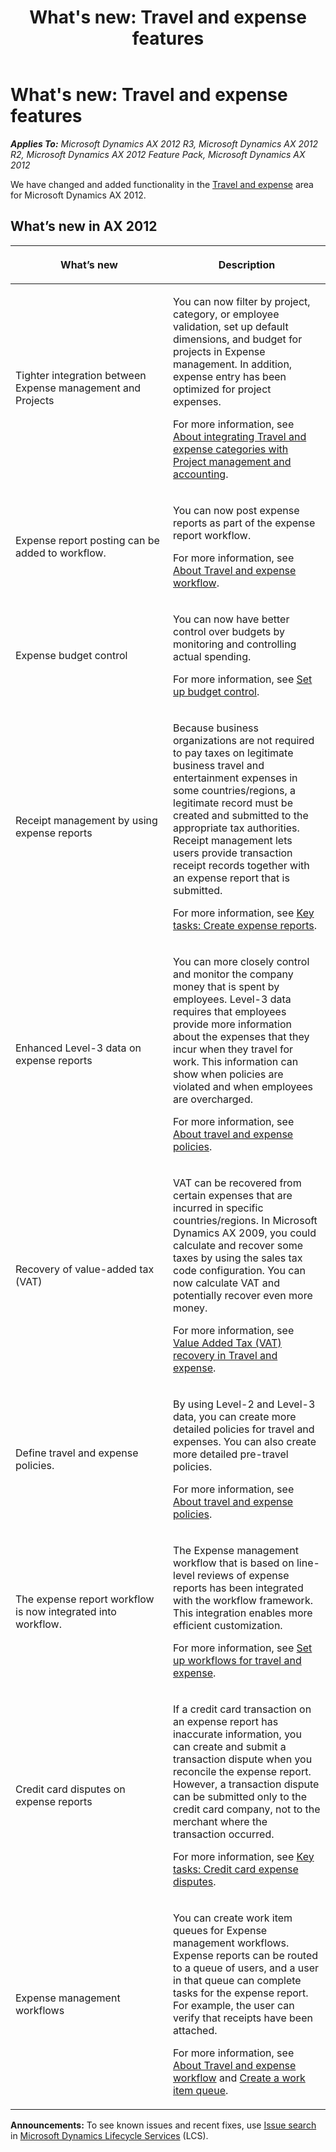 ﻿---
title: "What's new: Travel and expense features"
TOCTitle: Travel and expense features
ms:assetid: a882bda0-5a6f-4bd3-b2c9-3bbe98ca65a4
ms:mtpsurl: https://technet.microsoft.com/en-us/library/Dn527203(v=AX.60)
ms:contentKeyID: 59623332
ms.date: 04/18/2014
mtps_version: v=AX.60
---

# What's new: Travel and expense features 


_**Applies To:** Microsoft Dynamics AX 2012 R3, Microsoft Dynamics AX 2012 R2, Microsoft Dynamics AX 2012 Feature Pack, Microsoft Dynamics AX 2012_

We have changed and added functionality in the [Travel and expense](travel-and-expense.md) area for Microsoft Dynamics AX 2012.

## What’s new in AX 2012

<table>
<colgroup>
<col style="width: 50%" />
<col style="width: 50%" />
</colgroup>
<thead>
<tr class="header">
<th><p>What’s new</p></th>
<th><p>Description</p></th>
</tr>
</thead>
<tbody>
<tr class="odd">
<td><p>Tighter integration between Expense management and Projects</p></td>
<td><p>You can now filter by project, category, or employee validation, set up default dimensions, and budget for projects in Expense management. In addition, expense entry has been optimized for project expenses.</p>
<p>For more information, see <a href="about-integrating-travel-and-expense-categories-with-project-management-and-accounting.md">About integrating Travel and expense categories with Project management and accounting</a>.</p></td>
</tr>
<tr class="even">
<td><p>Expense report posting can be added to workflow.</p></td>
<td><p>You can now post expense reports as part of the expense report workflow.</p>
<p>For more information, see <a href="about-travel-and-expense-workflow.md">About Travel and expense workflow</a>.</p></td>
</tr>
<tr class="odd">
<td><p>Expense budget control</p></td>
<td><p>You can now have better control over budgets by monitoring and controlling actual spending.</p>
<p>For more information, see <a href="set-up-budget-control.md">Set up budget control</a>.</p></td>
</tr>
<tr class="even">
<td><p>Receipt management by using expense reports</p></td>
<td><p>Because business organizations are not required to pay taxes on legitimate business travel and entertainment expenses in some countries/regions, a legitimate record must be created and submitted to the appropriate tax authorities. Receipt management lets users provide transaction receipt records together with an expense report that is submitted.</p>
<p>For more information, see <a href="key-tasks-create-expense-reports.md">Key tasks: Create expense reports</a>.</p></td>
</tr>
<tr class="odd">
<td><p>Enhanced Level-3 data on expense reports</p></td>
<td><p>You can more closely control and monitor the company money that is spent by employees. Level-3 data requires that employees provide more information about the expenses that they incur when they travel for work. This information can show when policies are violated and when employees are overcharged.</p>
<p>For more information, see <a href="about-travel-and-expense-policies.md">About travel and expense policies</a>.</p></td>
</tr>
<tr class="even">
<td><p>Recovery of value-added tax (VAT)</p></td>
<td><p>VAT can be recovered from certain expenses that are incurred in specific countries/regions. In Microsoft Dynamics AX 2009, you could calculate and recover some taxes by using the sales tax code configuration. You can now calculate VAT and potentially recover even more money.</p>
<p>For more information, see <a href="value-added-tax-vat-recovery-in-travel-and-expense.md">Value Added Tax (VAT) recovery in Travel and expense</a>.</p></td>
</tr>
<tr class="odd">
<td><p>Define travel and expense policies.</p></td>
<td><p>By using Level-2 and Level-3 data, you can create more detailed policies for travel and expenses. You can also create more detailed pre-travel policies.</p>
<p>For more information, see <a href="about-travel-and-expense-policies.md">About travel and expense policies</a>.</p></td>
</tr>
<tr class="even">
<td><p>The expense report workflow is now integrated into workflow.</p></td>
<td><p>The Expense management workflow that is based on line-level reviews of expense reports has been integrated with the workflow framework. This integration enables more efficient customization.</p>
<p>For more information, see <a href="set-up-workflows-for-travel-and-expense.md">Set up workflows for travel and expense</a>.</p></td>
</tr>
<tr class="odd">
<td><p>Credit card disputes on expense reports</p></td>
<td><p>If a credit card transaction on an expense report has inaccurate information, you can create and submit a transaction dispute when you reconcile the expense report. However, a transaction dispute can be submitted only to the credit card company, not to the merchant where the transaction occurred.</p>
<p>For more information, see <a href="key-tasks-credit-card-expense-disputes.md">Key tasks: Credit card expense disputes</a>.</p></td>
</tr>
<tr class="even">
<td><p>Expense management workflows</p></td>
<td><p>You can create work item queues for Expense management workflows. Expense reports can be routed to a queue of users, and a user in that queue can complete tasks for the expense report. For example, the user can verify that receipts have been attached.</p>
<p>For more information, see <a href="about-travel-and-expense-workflow.md">About Travel and expense workflow</a> and <a href="create-a-work-item-queue.md">Create a work item queue</a>.</p></td>
</tr>
</tbody>
</table>

  
**Announcements:** To see known issues and recent fixes, use [Issue search](http://go.microsoft.com/fwlink/?linkid=389258) in [Microsoft Dynamics Lifecycle Services](http://go.microsoft.com/fwlink/?linkid=306505) (LCS).

